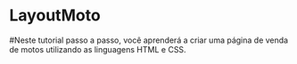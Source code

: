 # LayoutMoto
#Neste tutorial passo a passo, você aprenderá a criar uma página de venda de motos utilizando as linguagens HTML e CSS. 
